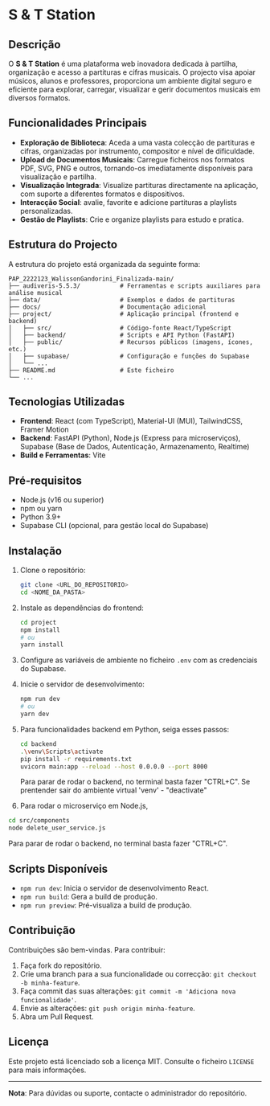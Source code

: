 # S & T Station

## Descrição

O **S & T Station** é uma plataforma web inovadora dedicada à partilha, organização e acesso a partituras e cifras musicais. O projecto visa apoiar músicos, alunos e professores, proporciona um ambiente digital seguro e eficiente para explorar, carregar, visualizar e gerir documentos musicais em diversos formatos.

## Funcionalidades Principais

- **Exploração de Biblioteca**: Aceda a uma vasta colecção de partituras e cifras, organizadas por instrumento, compositor e nível de dificuldade.
- **Upload de Documentos Musicais**: Carregue ficheiros nos formatos PDF, SVG, PNG e outros, tornando-os imediatamente disponíveis para visualização e partilha.
- **Visualização Integrada**: Visualize partituras directamente na aplicação, com suporte a diferentes formatos e dispositivos.
- **Interacção Social**: avalie, favorite e adicione partituras a playlists personalizadas.
- **Gestão de Playlists**: Crie e organize playlists para estudo e pratica.

## Estrutura do Projecto

A estrutura do projeto está organizada da seguinte forma:

```
PAP_2222123_WalissonGandorini_Finalizada-main/
├── audiveris-5.5.3/           # Ferramentas e scripts auxiliares para análise musical
├── data/                      # Exemplos e dados de partituras
├── docs/                      # Documentação adicional
├── project/                   # Aplicação principal (frontend e backend)
│   ├── src/                   # Código-fonte React/TypeScript
│   ├── backend/               # Scripts e API Python (FastAPI)
│   ├── public/                # Recursos públicos (imagens, ícones, etc.)
│   ├── supabase/              # Configuração e funções do Supabase
│   └── ...
├── README.md                  # Este ficheiro
└── ...
```

## Tecnologias Utilizadas

- **Frontend**: React (com TypeScript), Material-UI (MUI), TailwindCSS, Framer Motion
- **Backend**: FastAPI (Python), Node.js (Express para microserviços), Supabase (Base de Dados, Autenticação, Armazenamento, Realtime)
- **Build e Ferramentas**: Vite

## Pré-requisitos

- Node.js (v16 ou superior)
- npm ou yarn
- Python 3.9+
- Supabase CLI (opcional, para gestão local do Supabase)

## Instalação

1. Clone o repositório:

   ```bash
   git clone <URL_DO_REPOSITORIO>
   cd <NOME_DA_PASTA>
   ```

2. Instale as dependências do frontend:

   ```bash
   cd project
   npm install
   # ou
   yarn install
   ```

3. Configure as variáveis de ambiente no ficheiro `.env` com as credenciais do Supabase.

4. Inicie o servidor de desenvolvimento:

   ```bash
   npm run dev
   # ou
   yarn dev
   ```

5. Para funcionalidades backend em Python, seiga esses passos:

   ```bash
   cd backend
   .\venv\Scripts\activate
   pip install -r requirements.txt
   uvicorn main:app --reload --host 0.0.0.0 --port 8000   
   ```
   Para parar de rodar o backend, no terminal basta fazer "CTRL+C". 
   Se prentender sair do ambiente virtual 'venv' - "deactivate"

6. Para rodar o microserviço em Node.js,

 ```bash
 cd src/components
 node delete_user_service.js
 ```
 Para parar de rodar o backend, no terminal basta fazer "CTRL+C". 
 

## Scripts Disponíveis

- `npm run dev`: Inicia o servidor de desenvolvimento React.
- `npm run build`: Gera a build de produção.
- `npm run preview`: Pré-visualiza a build de produção.

## Contribuição

Contribuições são bem-vindas. Para contribuir:

1. Faça fork do repositório.
2. Crie uma branch para a sua funcionalidade ou correcção: `git checkout -b minha-feature`.
3. Faça commit das suas alterações: `git commit -m 'Adiciona nova funcionalidade'`.
4. Envie as alterações: `git push origin minha-feature`.
5. Abra um Pull Request.

## Licença

Este projeto está licenciado sob a licença MIT. Consulte o ficheiro `LICENSE` para mais informações.

---

**Nota**: Para dúvidas ou suporte, contacte o administrador do repositório.
